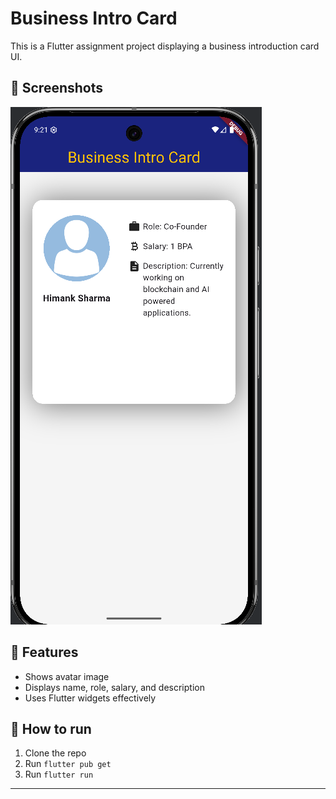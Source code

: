 # Business Intro Card

This is a Flutter assignment project displaying a business introduction card UI.

## 🔷 Screenshots

![Homepage](screenshots/Business_Intro_Card_App(UI).png)

## 🔷 Features

- Shows avatar image
- Displays name, role, salary, and description
- Uses Flutter widgets effectively

## 🔷 How to run

1. Clone the repo
2. Run `flutter pub get`
3. Run `flutter run`

---
